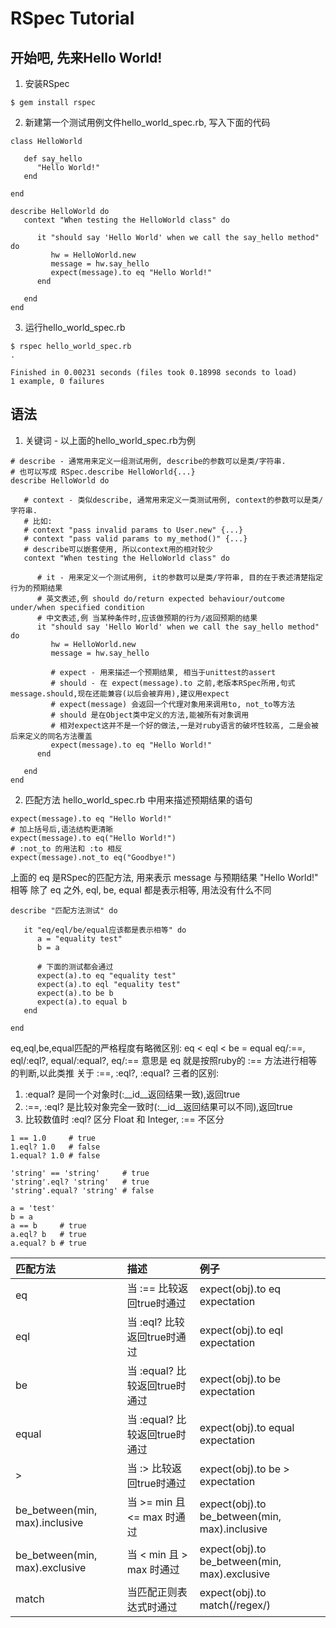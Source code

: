 # RSpec Tutorial

## 开始吧, 先来Hello World!
1. 安装RSpec
```
$ gem install rspec
```
2. 新建第一个测试用例文件hello_world_spec.rb, 写入下面的代码
```
class HelloWorld

   def say_hello
      "Hello World!"
   end

end

describe HelloWorld do
   context "When testing the HelloWorld class" do

      it "should say 'Hello World' when we call the say_hello method" do
         hw = HelloWorld.new
         message = hw.say_hello
         expect(message).to eq "Hello World!"
      end

   end
end
```
3. 运行hello_world_spec.rb
```
$ rspec hello_world_spec.rb
.

Finished in 0.00231 seconds (files took 0.18998 seconds to load)
1 example, 0 failures
```

## 语法
1. 关键词 - 以上面的hello_world_spec.rb为例
```
# describe - 通常用来定义一组测试用例, describe的参数可以是类/字符串.
# 也可以写成 RSpec.describe HelloWorld{...}
describe HelloWorld do

   # context - 类似describe, 通常用来定义一类测试用例, context的参数可以是类/字符串.
   # 比如:
   # context "pass invalid params to User.new" {...}
   # context "pass valid params to my_method()" {...}
   # describe可以嵌套使用, 所以context用的相对较少
   context "When testing the HelloWorld class" do

      # it - 用来定义一个测试用例, it的参数可以是类/字符串, 目的在于表述清楚指定行为的预期结果
      # 英文表述,例 should do/return expected behaviour/outcome under/when specified condition
      # 中文表述,例 当某种条件时,应该做预期的行为/返回预期的结果
      it "should say 'Hello World' when we call the say_hello method" do
         hw = HelloWorld.new
         message = hw.say_hello

         # expect - 用来描述一个预期结果, 相当于unittest的assert
         # should - 在 expect(message).to 之前,老版本RSpec所用,句式message.should,现在还能兼容(以后会被弃用),建议用expect
         # expect(message) 会返回一个代理对象用来调用to, not_to等方法
         # should 是在Object类中定义的方法,能被所有对象调用
         # 相对expect这并不是一个好的做法,一是对ruby语言的破坏性较高, 二是会被后来定义的同名方法覆盖
         expect(message).to eq "Hello World!"
      end

   end
end
```
2. 匹配方法
hello_world_spec.rb 中用来描述预期结果的语句
```
expect(message).to eq "Hello World!"
# 加上括号后,语法结构更清晰
expect(message).to eq("Hello World!")
# :not_to 的用法和 :to 相反
expect(message).not_to eq("Goodbye!")
```
上面的 eq 是RSpec的匹配方法, 用来表示 message 与预期结果 "Hello World!" 相等
除了 eq 之外, eql, be, equal 都是表示相等, 用法没有什么不同

```
describe "匹配方法测试" do

   it "eq/eql/be/equal应该都是表示相等" do
      a = "equality test"
      b = a

      # 下面的测试都会通过
      expect(a).to eq "equality test"
      expect(a).to eql "equality test"
      expect(a).to be b
      expect(a).to equal b
   end

end
```
eq,eql,be,equal匹配的严格程度有略微区别: eq < eql < be = equal
eq/:==, eql/:eql?, equal/:equal?, eq/:== 意思是 eq 就是按照ruby的 :== 方法进行相等的判断,以此类推
关于 :==, :eql?, :equal? 三者的区别:
1. :equal? 是同一个对象时(:__id__返回结果一致),返回true
2. :==, :eql? 是比较对象完全一致时(:__id__返回结果可以不同),返回true
3. 比较数值时 :eql? 区分 Float 和 Integer, :== 不区分
```
1 == 1.0     # true
1.eql? 1.0   # false
1.equal? 1.0 # false

'string' == 'string'     # true
'string'.eql? 'string'   # true
'string'.equal? 'string' # false

a = 'test'
b = a
a == b     # true
a.eql? b   # true
a.equal? b # true
```
|匹配方法|描述|例子|
| :- | :- | :- |
|eq| 当 :== 比较返回true时通过 |expect(obj).to eq expectation|
|eql| 当 :eql? 比较返回true时通过 |expect(obj).to eql expectation|
|be| 当 :equal? 比较返回true时通过 |expect(obj).to be expectation|
|equal| 当 :equal? 比较返回true时通过 |expect(obj).to equal expectation|
|>| 当 :> 比较返回true时通过 |expect(obj).to be > expectation|
|be_between(min, max).inclusive| 当 >= min 且 <= max 时通过 |expect(obj).to be_between(min, max).inclusive|
|be_between(min, max).exclusive| 当 < min 且 > max 时通过 |expect(obj).to be_between(min, max).exclusive|
|match| 当匹配正则表达式时通过 |expect(obj).to match(/regex/)|








